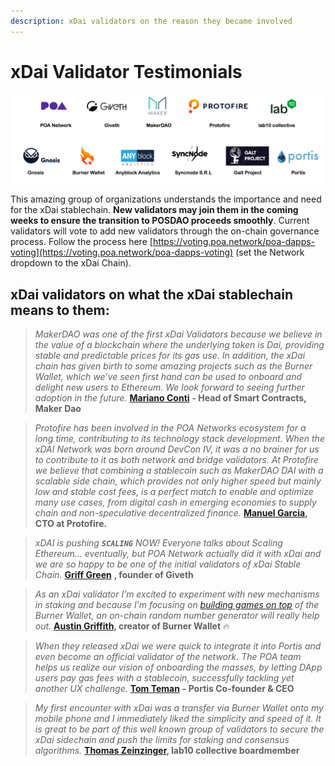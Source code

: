 ```yaml
---
description: xDai validators on the reason they became involved
---
```


# xDai Validator Testimonials

![xDai Validators as of 3/19/2020](../../.gitbook/assets/validators-2.png)

This amazing group of organizations understands the importance and need for the xDai stablechain. **New validators may join them in the coming weeks to ensure the transition to POSDAO proceeds smoothly**. Current validators will vote to add new validators through the on-chain governance process. Follow the process here [https://voting.poa.network/poa-dapps-voting](https://voting.poa.network/poa-dapps-voting) \(set the Network dropdown to the xDai Chain\).

## xDai validators on what the xDai stablechain means to them: <a id="xdai-validators-on-what-the-xdai-stablechain-means-to-them"></a>

> _MakerDAO was one of the first xDai Validators because we believe in the value of a blockchain where the underlying token is Dai, providing stable and predictable prices for its gas use. In addition, the xDai chain has given birth to some amazing projects such as the Burner Wallet, which we’ve seen first hand can be used to onboard and delight new users to Ethereum. We look forward to seeing further adoption in the future._ [**Mariano Conti**](https://twitter.com/nanexcool) **- Head of Smart Contracts, Maker Dao**

> _Protofire has been involved in the POA Networks ecosystem for a long time, contributing to its technology stack development. When the xDAI Network was born around DevCon IV, it was a no brainer for us to contribute to it as both network and bridge validators. At Protofire we believe that combining a stablecoin such as MakerDAO DAI with a scalable side chain, which provides not only higher speed but mainly low and stable cost fees, is a perfect match to enable and optimize many use cases, from digital cash in emerging economies to supply chain and non-speculative decentralized finance._ [**Manuel Garcia**](https://twitter.com/rmgarciap)**, CTO at Protofire.**

> _xDAI is pushing **`SCALING`** NOW! Everyone talks about Scaling Ethereum… eventually, but POA Network actually did it with xDai and we are so happy to be one of the initial validators of xDai Stable Chain._ [**Griff Green**](https://twitter.com/thegrifft) **, founder of Giveth**

> _As an xDai validator I’m excited to experiment with new mechanisms in staking and because I’m focusing on_ [_building games on top_](https://forum.poa.network/t/daog-an-open-ended-decentralized-governance-game/2599) _of the Burner Wallet, an on-chain random number generator will really help out._ [**Austin Griffith**](https://twitter.com/austingriffith)**, creator of Burner Wallet** 🔥

> _When they released xDai we were quick to integrate it into Portis and even become an official validator of the network. The POA team helps us realize our vision of onboarding the masses, by letting DApp users pay gas fees with a stablecoin, successfully tackling yet another UX challenge._ [**Tom Teman**](https://twitter.com/tomteman) **- Portis Co-founder & CEO**

> _My first encounter with xDai was a transfer via Burner Wallet onto my mobile phone and I immediately liked the simplicity and speed of it. It is great to be part of this well known group of validators to secure the xDai sidechain and push the limits for staking and consensus algorithms._ [**Thomas Zeinzinger**](https://twitter.com/tze42)**, lab10 collective boardmember**

